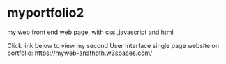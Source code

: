 # myportfolio2
my web front end web page, with css ,javascript and html

Click link below to view my second User Interface single page website on portfolio:
https://myweb-anathoth.w3spaces.com/
